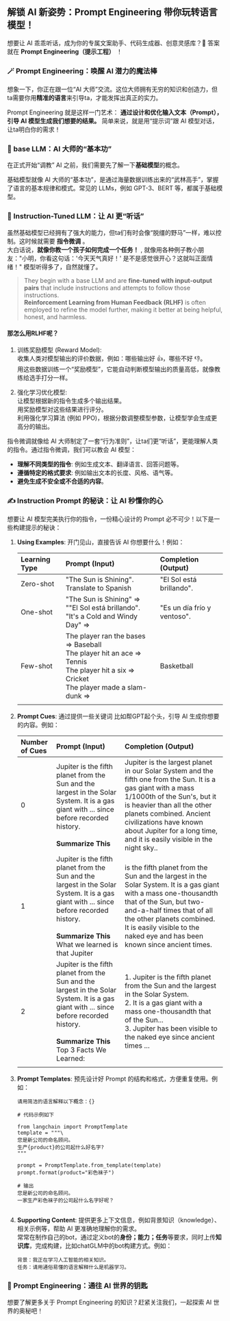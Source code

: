 ## 解锁 AI 新姿势：Prompt Engineering 带你玩转语言模型！

想要让 AI 乖乖听话，成为你的专属文案助手、代码生成器、创意灵感库？🤫  答案就在 **Prompt Engineering（提示工程）** ！

###  🪄  Prompt Engineering：唤醒 AI 潜力的魔法棒

想象一下，你正在跟一位“AI 大师”交流。这位大师拥有无穷的知识和创造力，但ta需要你用**精准的语言**来引导ta，才能发挥出真正的实力。

Prompt Engineering 就是这样一门艺术： **通过设计和优化输入文本（Prompt），引导 AI 模型生成我们想要的结果。** 简单来说，就是用“提示词”跟 AI 模型对话，让ta明白你的需求！

###  🧱  base LLM：AI 大师的“基本功”

在正式开始“调教” AI 之前，我们需要先了解一下**基础模型**的概念。

基础模型就像 AI 大师的“基本功”，是通过海量数据训练出来的“武林高手”，掌握了语言的基本规律和模式。常见的  LLMs，例如 GPT-3、BERT 等，都属于基础模型。

###  💪  Instruction-Tuned LLM：让 AI 更“听话”

虽然基础模型已经拥有了强大的能力，但ta们有时会像“脱缰的野马”一样，难以控制。这时候就需要 **指令微调** 。\
大白话说，**就像你教一个孩子如何完成一个任务！** , 就像用各种例子教小朋友："小明，你看这句话：'今天天气真好！' 是不是感觉很开心？这就叫正面情绪！" 模型听得多了，自然就懂了。

> They begin with a base LLM and are **fine-tuned with input-output pairs** that include instructions and attempts to follow those instructions.\
> **Reinforcement Learning from Human Feedback (RLHF)** is often employed to refine the model further, making it better at being helpful, honest, and harmless.

#### 那怎么用RLHF呢？

1. 训练奖励模型 (Reward Model):\
收集人类对模型输出的评价数据，例如：哪些输出好 👍，哪些不好 👎。\
用这些数据训练一个“奖励模型”，它能自动判断模型输出的质量高低，就像教练给选手打分一样。

2. 强化学习优化模型:\
让模型根据新的指令生成多个输出结果。\
用奖励模型对这些结果进行评分。\
利用强化学习算法 (例如 PPO)，根据分数调整模型参数，让模型学会生成更高分的输出。

指令微调就像给 AI 大师制定了一套“行为准则”，让ta们更“听话”，更能理解人类的指令。通过指令微调，我们可以教会 AI 模型：

*   **理解不同类型的指令**:  例如生成文本、翻译语言、回答问题等。
*   **遵循特定的格式要求**:  例如输出文本的长度、风格、语气等。
*   **避免生成不安全或不合适的内容**。

###  ✍️  Instruction Prompt 的秘诀：让 AI 秒懂你的心

想要让 AI 模型完美执行你的指令，一份精心设计的 Prompt 必不可少！以下是一些构建提示的秘诀：

1. **Using Examples**:  开门见山，直接告诉 AI 你想要什么！例如：

    | Learning Type | Prompt (Input)                                                                                                                                        | Completion (Output)         |
    | :------------ | :---------------------------------------------------------------------------------------------------------------------------------------------------- | :-------------------------- |
    | Zero-shot     | "The Sun is Shining". Translate to Spanish                                                                                                            | "El Sol está brillando".    |
    | One-shot      | "The Sun is Shining" => ""El Sol está brillando". <br> "It's a Cold and Windy Day" =>                                                                 | "Es un día frío y ventoso". |
    | Few-shot      | The player ran the bases => Baseball <br/> The player hit an ace => Tennis <br/> The player hit a six => Cricket <br/> The player made a slam-dunk => | Basketball                  |
    |               |       

2. **Prompt Cues**:  通过提供一些关键词 比如帮GPT起个头，引导 AI 生成你想要的内容。例如：

    | Number of Cues | Prompt (Input)                                                                                                                                                                                                                                                                                                                                                                                                                                               | Completion (Output)                                                                                                                                                                                                                                                                                       |
    | :------------- | :----------------------------------------------------------------------------------------------------------------------------------------------------------------------------------------------------------------------------------------------------------------------------------------------------------------------------------------------------------------------------------------------------------------------------------------------------------- | :-------------------------------------------------------------------------------------------------------------------------------------------------------------------------------------------------------------------------------------------------------------------------------------------------------- |
    | 0              | Jupiter is the fifth planet from the Sun and the largest in the Solar System. It is a gas giant with ... since before recorded history. <br/> <br/>**Summarize This**                                       | Jupiter is the largest planet in our Solar System and the fifth one from the Sun. It is a gas giant with a mass 1/1000th of the Sun's, but it is heavier than all the other planets combined. Ancient civilizations have known about Jupiter for a long time, and it is easily visible in the night sky.. |
    | 1              | Jupiter is the fifth planet from the Sun and the largest in the Solar System. It is a gas giant with ... since before recorded history. <br/> <br/>**Summarize This** <br/> What we learned is that Jupiter | is the fifth planet from the Sun and the largest in the Solar System. It is a gas giant with a mass one-thousandth that of the Sun, but two-and-a-half times that of all the other planets combined. It is easily visible to the naked eye and has been known since ancient times.                        |
    | 2              | Jupiter is the fifth planet from the Sun and the largest in the Solar System. It is a gas giant with ... since before recorded history. <br/> <br/>**Summarize This** <br/> Top 3 Facts We Learned:         | 1. Jupiter is the fifth planet from the Sun and the largest in the Solar System. <br/> 2. It is a gas giant with a mass one-thousandth that of the Sun...<br/> 3. Jupiter has been visible to the naked eye since ancient times ...                                                                       |
    |                |                                                                                                                                                                                                                                                                                                                                                                                                                                                              |                                                                                                                                                                                                                                                                                                           |

3. **Prompt Templates**:  预先设计好 Prompt 的结构和格式，方便重复使用。例如：

    ```
    请用简洁的语言解释以下概念：{}

    # 代码示例如下
    
    from langchain import PromptTemplate
    template = """\
    您是新公司的命名顾问。
    生产{product}的公司起什么好名字?
    """
    
    prompt = PromptTemplate.from_template(template)
    prompt.format(product="彩色袜子")

    # 输出
    您是新公司的命名顾问。
    一家生产彩色袜子的公司起什么名字好呢？

    
    ```

4. **Supporting Content**:   提供更多上下文信息，例如背景知识（knowledge）、相关示例等，帮助 AI 更准确地理解你的需求。\
   常常在制作自己的bot，通过定义bot的**身份；能力；任务**等要求，同时上传**知识库**，完成构建，比如chatGLM中的bot构建方式。例如：

    ```
    背景：我正在学习人工智能的相关知识。
    任务：请用通俗易懂的语言解释什么是机器学习。
    ```

### 🚀  Prompt Engineering：通往 AI 世界的钥匙

想要了解更多关于 Prompt Engineering 的知识？赶紧关注我们，一起探索 AI 世界的奥秘吧！
